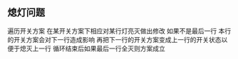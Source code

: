 ## 熄灯问题
遍历开关方案
在某开关方案下相应对某行灯亮灭做出修改
如果不是最后一行
本行的开关方案会对下一行造成影响
再把下一行的开关方案变成上一行的开关状态以便于熄灭上一行
循环结束后如果最后一行全灭则方案成立
